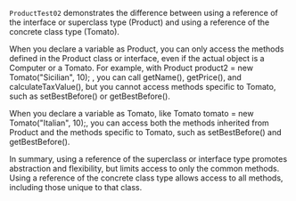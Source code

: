 `ProductTest02` demonstrates the difference between using a reference of the interface or superclass type (Product) 
and using a reference of the concrete class type (Tomato).

When you declare a variable as Product, you can only access the methods defined in the Product class or interface,
even if the actual object is a Computer or a Tomato. For example, with Product product2 = new Tomato("Sicilian", 10);
, you can call getName(), getPrice(), and calculateTaxValue(), but you cannot access methods specific to Tomato, such 
as setBestBefore() or getBestBefore().

When you declare a variable as Tomato, like Tomato tomato = new Tomato("Italian", 10);, you can access both the 
methods inherited from Product and the methods specific to Tomato, such as setBestBefore() and getBestBefore().

In summary, using a reference of the superclass or interface type promotes abstraction and flexibility, but 
limits access to only the common methods. Using a reference of the concrete class type allows access to all methods, 
including those unique to that class.